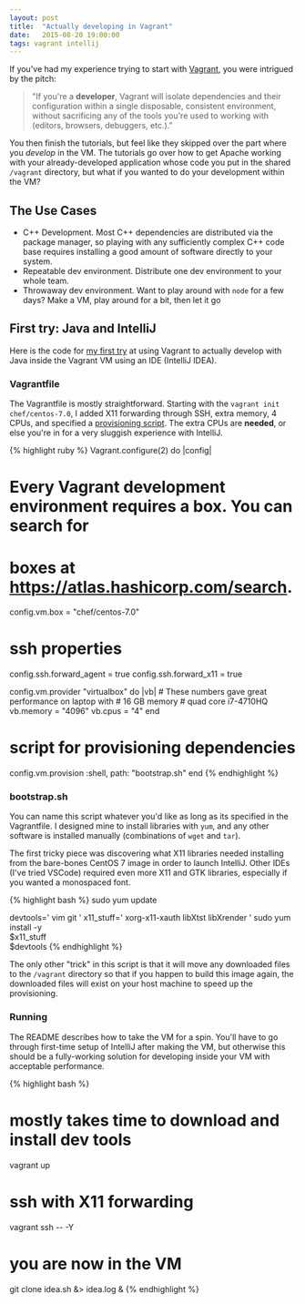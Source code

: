 ```yaml
---
layout: post
title:  "Actually developing in Vagrant"
date:   2015-08-20 19:00:00
tags: vagrant intellij
---
```


If you've had my experience trying to start with [Vagrant](https://www.vagrantup.com/), you were intrigued by the pitch:

> "If you're a **developer**, Vagrant will isolate dependencies and their configuration within a single disposable, consistent environment, without sacrificing any of the tools you're used to working with (editors, browsers, debuggers, etc.)."

You then finish the tutorials, but feel like they skipped over the part where you *develop* in the VM.  The tutorials go over how to get Apache working with your already-developed application whose code you put in the shared `/vagrant` directory, but what if you wanted to do your development within the VM?

## The Use Cases

* C++ Development.  Most C++ dependencies are distributed via the package manager, so playing with any sufficiently complex C++ code base requires installing a good amount of software directly to your system.
* Repeatable dev environment.  Distribute one dev environment to your whole team.
* Throwaway dev environment.  Want to play around with `node` for a few days?  Make a VM, play around for a bit, then let it go

## First try: Java and IntelliJ
Here is the code for [my first try](https://github.com/matthew-dailey/vagrantfiles/tree/0.0.0/intellij-java) at using Vagrant to actually develop with Java inside the Vagrant VM using an IDE (IntelliJ IDEA).

### Vagrantfile
The Vagrantfile is mostly straightforward.  Starting with the `vagrant init chef/centos-7.0`, I added X11 forwarding through SSH, extra memory, 4 CPUs, and specified a [provisioning script](#bootstrap.sh).  The extra CPUs are **needed**, or else you're in for a very sluggish experience with IntelliJ.

{% highlight ruby %}
Vagrant.configure(2) do |config|
  # Every Vagrant development environment requires a box. You can search for
  # boxes at https://atlas.hashicorp.com/search.
  config.vm.box = "chef/centos-7.0"

  # ssh properties
  config.ssh.forward_agent = true
  config.ssh.forward_x11 = true

  config.vm.provider "virtualbox" do |vb|
    # These numbers gave great performance on laptop with
    # 16 GB memory
    # quad core i7-4710HQ
    vb.memory = "4096"
    vb.cpus = "4"
  end
  
  # script for provisioning dependencies
  config.vm.provision :shell, path: "bootstrap.sh"
end
{% endhighlight %}

### bootstrap.sh
You can name this script whatever you'd like as long as its specified in the Vagrantfile.  I designed mine to install libraries with `yum`, and any other software is installed manually (combinations of `wget` and `tar`).

The first tricky piece was discovering what X11 libraries needed installing from the bare-bones CentOS 7 image in order to launch IntelliJ.  Other IDEs (I've tried VSCode) required even more X11 and GTK libraries, especially if you wanted a monospaced font.

{% highlight bash %}
sudo yum update

devtools='
vim
git
'
x11_stuff='
xorg-x11-xauth
libXtst
libXrender
'
sudo yum install -y \
    $x11_stuff \
    $devtools
{% endhighlight %}

The only other "trick" in this script is that it will move any downloaded files to the `/vagrant` directory so that if you happen to build this image again, the downloaded files will exist on your host machine to speed up the provisioning.

### Running
The README describes how to take the VM for a spin.  You'll have to go through first-time setup of IntelliJ after making the VM, but otherwise this should be a fully-working solution for developing inside your VM with acceptable performance.

{% highlight bash %}
# mostly takes time to download and install dev tools
vagrant up

# ssh with X11 forwarding
vagrant ssh -- -Y

# you are now in the VM
git clone <my favorite java project>
idea.sh &> idea.log &
{% endhighlight %}
